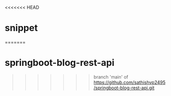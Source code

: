 <<<<<<< HEAD
# snippet
=======
# springboot-blog-rest-api
>>>>>>> branch 'main' of https://github.com/sathishvp2495/springboot-blog-rest-api.git
